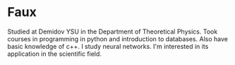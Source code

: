 # Faux
Studied at Demidov YSU in the Department of Theoretical Physics.
Took courses in programming in python and introduction to databases.
Also have basic knowledge of c++.
I study neural networks. I'm interested in its application in the scientific field.
